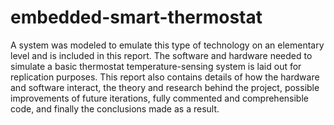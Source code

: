 # embedded-smart-thermostat
A system was modeled to emulate this type of technology on an elementary level and is included in this report. The software and hardware needed to simulate a basic thermostat temperature-sensing system is laid out for replication purposes. This report also contains details of how the hardware and software interact, the theory and research behind the project, possible improvements of future iterations, fully commented and comprehensible code, and finally the conclusions made as a result.
